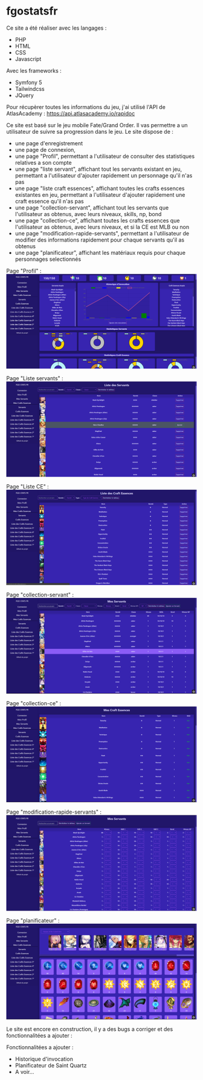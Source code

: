 # fgostatsfr

Ce site a été réaliser avec les langages :
  - PHP
  - HTML
  - CSS
  - Javascript

Avec les frameworks : 
  - Symfony 5
  - Tailwindcss
  - JQuery

Pour récupèrer toutes les informations du jeu, j'ai utilisé l'API de AtlasAcademy : https://api.atlasacademy.io/rapidoc

Ce site est basé sur le jeu mobile Fate/Grand Order.
Il vas permettre a un utilisateur de suivre sa progression dans le jeu.
Le site dispose de : 
  - une page d'enregistrement
  - une page de connexion,
  - une page "Profil", permettant a l'utilisateur de consulter des statistiques relatives a son compte
  - une page "liste servant", affichant tout les servants existant en jeu, permettant a l'utilisateur d'ajouter rapidement un personnage qu'il n'as pas
  - une page "liste craft essences", affichant toutes les crafts essences existantes en jeu, permettant a l'utilisateur d'ajouter rapidement une craft essence qu'il n'as pas
  - une page "collection-servant", affichant tout les servants que l'utilisateur as obtenus, avec leurs niveaux, skills, np, bond
  - une page "collection-ce", affichant toutes les crafts essences que l'utilisateur as obtenus, avec leurs niveaux, et si la CE est MLB ou non
  - une page "modification-rapide-servants", permettant a l'utilisateur de modifier des informations rapidement pour chaque servants qu'il as obtenus
  - une page "planificateur", affichant les matériaux requis pour chaque personnages selectionnés
  
  
Page "Profil"  :
![page profil](./images_presentation_site/profil.png)

Page "Liste servants" :
![page profil](./images_presentation_site/liste-servants.png)

Page "Liste CE" :
![page profil](./images_presentation_site/liste-ce.png)

Page "collection-servant" :
![page profil](./images_presentation_site/collection-servants.png)

Page "collection-ce" :
![page profil](./images_presentation_site/collection-ce.png)

Page "modification-rapide-servants" :
![page profil](./images_presentation_site/modification-rapide-servants.png)

Page "planificateur" :
![page profil](./images_presentation_site/planificateur-servants.png)

Le site est encore en construction, il y a des bugs a corriger et des fonctionnalitées a ajouter :

Fonctionnalitées a ajouter : 
  - Historique d'invocation
  - Planificateur de Saint Quartz
  - A voir...
